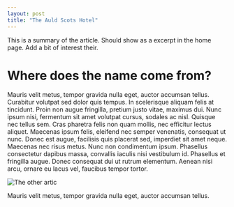 ```yaml
---
layout: post
title: "The Auld Scots Hotel"
---
```


This is a summary of the article. Should show as a excerpt in the home page. Add a bit of interest their.
<!--more-->

# Where does the name come from?

Mauris velit metus, tempor gravida nulla eget, auctor accumsan tellus. Curabitur volutpat sed dolor quis tempus. In scelerisque aliquam felis at tincidunt. Proin non augue fringilla, pretium justo vitae, maximus dui. Nunc ipsum nisi, fermentum sit amet volutpat cursus, sodales ac nisl. Quisque nec tellus sem. Cras pharetra felis non quam mollis, nec efficitur lectus aliquet. Maecenas ipsum felis, eleifend nec semper venenatis, consequat ut nunc. Donec est augue, facilisis quis placerat sed, imperdiet sit amet neque. Maecenas nec risus metus. Nunc non condimentum ipsum. Phasellus consectetur dapibus massa, convallis iaculis nisi vestibulum id. Phasellus et fringilla augue. Donec consequat dui ut rutrum elementum. Aenean nisi arcu, ornare eu lacus vel, faucibus tempor tortor.

![The other artic](https://joefidlerblog.s3-us-west-1.amazonaws.com/images/21_09_2019/cuba-1.jpg)


Mauris velit metus, tempor gravida nulla eget, auctor accumsan tellus.
